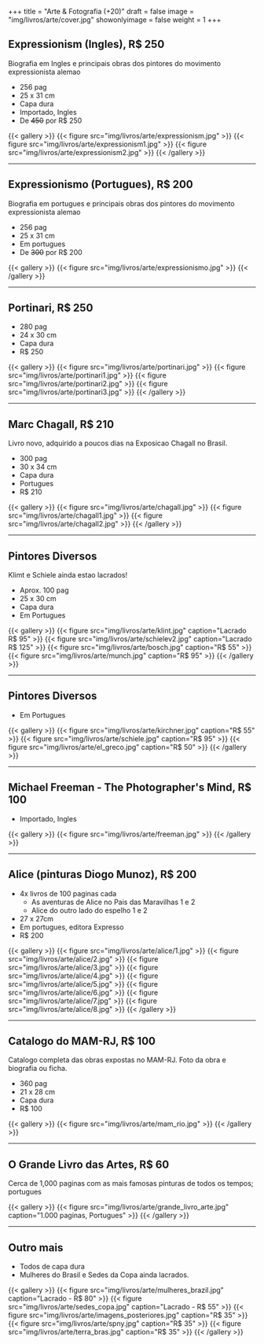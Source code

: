 +++
title = "Arte & Fotografia (+20)"
draft = false
image = "img/livros/arte/cover.jpg"
showonlyimage = false
weight = 1
+++
</br>
<!--more-->

## Expressionism (Ingles), R$ 250

Biografia em Ingles e principais obras dos pintores do movimento expressionista alemao

- 256 pag
- 25 x 31 cm
- Capa dura
- Importado, Ingles
- De ~~450~~ por <span class="price">R$ 250</span>

{{< gallery >}}
{{< figure src="img/livros/arte/expressionism.jpg" >}}
{{< figure src="img/livros/arte/expressionism1.jpg" >}}
{{< figure src="img/livros/arte/expressionism2.jpg" >}}
{{< /gallery >}}

---

## Expressionismo (Portugues), R$ 200

Biografia em portugues e principais obras dos pintores do movimento expressionista alemao

- 256 pag
- 25 x 31 cm
- Em portugues
- De ~~300~~ por <span class="price">R$ 200</span>

{{< gallery >}}
	{{< figure src="img/livros/arte/expressionismo.jpg" >}}
{{< /gallery >}}

---


## Portinari, R$ 250

- 280 pag
- 24 x 30 cm
- Capa dura
- <span class="price">R$ 250</span>

{{< gallery >}}
	{{< figure src="img/livros/arte/portinari.jpg" >}}
	{{< figure src="img/livros/arte/portinari1.jpg" >}}
	{{< figure src="img/livros/arte/portinari2.jpg" >}}
	{{< figure src="img/livros/arte/portinari3.jpg" >}}
{{< /gallery >}}

---

## Marc Chagall, R$ 210

Livro novo, adquirido a poucos dias na Exposicao Chagall no Brasil.

- 300 pag
- 30 x 34 cm
- Capa dura
- Portugues
- <span class="price">R$ 210</span>

{{< gallery >}}
	{{< figure src="img/livros/arte/chagall.jpg" >}}
	{{< figure src="img/livros/arte/chagall1.jpg" >}}
	{{< figure src="img/livros/arte/chagall2.jpg" >}}
{{< /gallery >}}

---

## Pintores Diversos

Klimt e Schiele ainda estao lacrados!

- Aprox. 100 pag
- 25 x 30 cm
- Capa dura
- Em Portugues

{{< gallery >}}
	{{< figure src="img/livros/arte/klint.jpg" caption="Lacrado R$ 95" >}}
	{{< figure src="img/livros/arte/schielev2.jpg" caption="Lacrado R$ 125" >}}
	{{< figure src="img/livros/arte/bosch.jpg" caption="R$ 55" >}}
	{{< figure src="img/livros/arte/munch.jpg" caption="R$ 95" >}}
{{< /gallery >}}

---

## Pintores Diversos

- Em Portugues

{{< gallery >}}	
	{{< figure src="img/livros/arte/kirchner.jpg" caption="R$ 55" >}}
	{{< figure src="img/livros/arte/schiele.jpg" caption="R$ 95" >}}
	{{< figure src="img/livros/arte/el_greco.jpg" caption="R$ 50" >}}
{{< /gallery >}}

---

## Michael Freeman - The Photographer's Mind, R$ 100

- Importado, Ingles

{{< gallery >}}
	{{< figure src="img/livros/arte/freeman.jpg" >}}
{{< /gallery >}}

---


## Alice (pinturas Diogo Munoz), R$ 200

- 4x livros de 100 paginas cada
	- As aventuras de Alice no Pais das Maravilhas 1 e 2
	- Alice do outro lado do espelho 1 e 2
- 27 x 27cm
- Em portugues, editora Expresso
- <span class="price">R$ 200</span>

{{< gallery >}}
	{{< figure src="img/livros/arte/alice/1.jpg" >}}
	{{< figure src="img/livros/arte/alice/2.jpg" >}}
	{{< figure src="img/livros/arte/alice/3.jpg" >}}
	{{< figure src="img/livros/arte/alice/4.jpg" >}}
	{{< figure src="img/livros/arte/alice/5.jpg" >}}
	{{< figure src="img/livros/arte/alice/6.jpg" >}}
	{{< figure src="img/livros/arte/alice/7.jpg" >}}
	{{< figure src="img/livros/arte/alice/8.jpg" >}}
{{< /gallery >}}

---

## Catalogo do MAM-RJ, R$ 100

Catalogo completa das obras expostas no MAM-RJ. Foto da obra e biografia ou ficha.

- 360 pag
- 21 x 28 cm
- Capa dura
- <span class="price">R$ 100</span>

{{< gallery >}}
	{{< figure src="img/livros/arte/mam_rio.jpg" >}}
{{< /gallery >}}


---

## O Grande Livro das Artes, R$ 60

Cerca de 1,000 paginas com as mais famosas pinturas de todos os tempos; portugues

{{< gallery >}}
	{{< figure src="img/livros/arte/grande_livro_arte.jpg" caption="1.000 paginas, Portugues" >}}
{{< /gallery >}}

---

## Outro mais

- Todos de capa dura
- Mulheres do Brasil e Sedes da Copa ainda lacrados.

{{< gallery >}}
	{{< figure src="img/livros/arte/mulheres_brazil.jpg" caption="Lacrado - R$ 80" >}}
	{{< figure src="img/livros/arte/sedes_copa.jpg" caption="Lacrado - R$ 55" >}}
	{{< figure src="img/livros/arte/imagens_posteriores.jpg" caption="R$ 35" >}}
	{{< figure src="img/livros/arte/spny.jpg" caption="R$ 35" >}}
	{{< figure src="img/livros/arte/terra_bras.jpg" caption="R$ 35" >}}
{{< /gallery >}}

